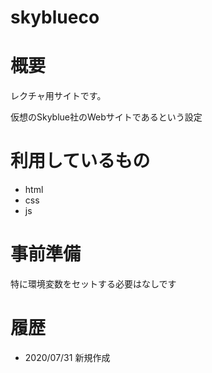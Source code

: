 # skyblueco

# 概要
レクチャ用サイトです。

仮想のSkyblue社のWebサイトであるという設定

# 利用しているもの
* html
* css
* js

# 事前準備
特に環境変数をセットする必要はなしです


# 履歴
* 2020/07/31 新規作成
